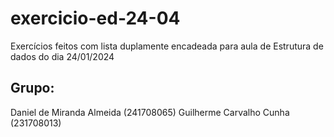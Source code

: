 # exercicio-ed-24-04
Exercícios feitos com lista duplamente encadeada para aula de Estrutura de dados do dia 24/01/2024

## Grupo:
Daniel de Miranda Almeida (241708065)
Guilherme Carvalho Cunha (231708013)
